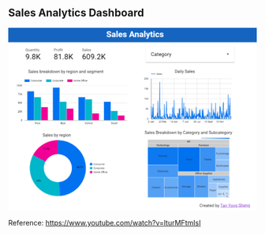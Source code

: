 ## Sales Analytics Dashboard

![Sales Analytics Dashboard](./sales_analytics_dashboard.png)

Reference: https://www.youtube.com/watch?v=lturMFtmIsI